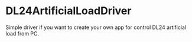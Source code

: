 # DL24ArtificialLoadDriver
Simple driver if you want to create your own app for control DL24 artificial load from PC.
